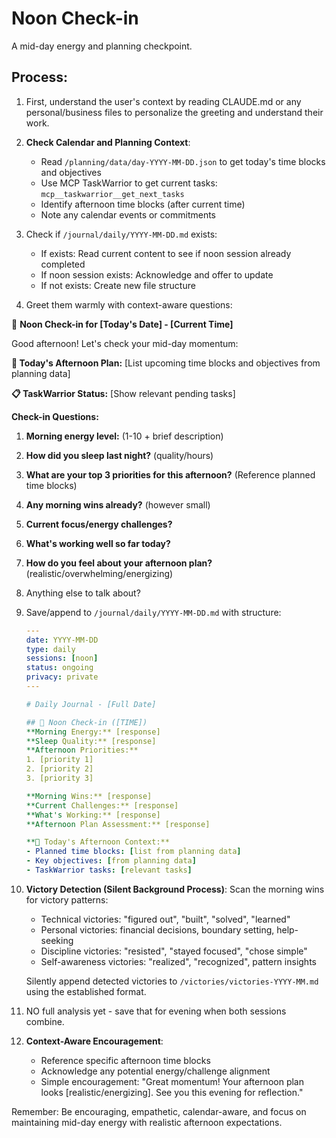 # Noon Check-in

A mid-day energy and planning checkpoint.

## Process:

1. First, understand the user's context by reading CLAUDE.md or any personal/business files to personalize the greeting and understand their work.

2. **Check Calendar and Planning Context**:
   - Read `/planning/data/day-YYYY-MM-DD.json` to get today's time blocks and objectives
   - Use MCP TaskWarrior to get current tasks: `mcp__taskwarrior__get_next_tasks`
   - Identify afternoon time blocks (after current time)
   - Note any calendar events or commitments

3. Check if `/journal/daily/YYYY-MM-DD.md` exists:
   - If exists: Read current content to see if noon session already completed
   - If noon session exists: Acknowledge and offer to update
   - If not exists: Create new file structure

4. Greet them warmly with context-aware questions:

🌅 **Noon Check-in for [Today's Date] - [Current Time]**

Good afternoon! Let's check your mid-day momentum:

**📅 Today's Afternoon Plan:**
[List upcoming time blocks and objectives from planning data]

**📋 TaskWarrior Status:**
[Show relevant pending tasks]

**Check-in Questions:**
1. **Morning energy level:** (1-10 + brief description)
2. **How did you sleep last night?** (quality/hours)
3. **What are your top 3 priorities for this afternoon?** (Reference planned time blocks)
4. **Any morning wins already?** (however small)
5. **Current focus/energy challenges?**
6. **What's working well so far today?**
7. **How do you feel about your afternoon plan?** (realistic/overwhelming/energizing)
8. Anything else to talk about?

5. Save/append to `/journal/daily/YYYY-MM-DD.md` with structure:
   ```yaml
   ---
   date: YYYY-MM-DD
   type: daily
   sessions: [noon]
   status: ongoing
   privacy: private
   ---

   # Daily Journal - [Full Date]

   ## 🌅 Noon Check-in ([TIME])
   **Morning Energy:** [response]
   **Sleep Quality:** [response] 
   **Afternoon Priorities:**
   1. [priority 1]
   2. [priority 2]
   3. [priority 3]
   
   **Morning Wins:** [response]
   **Current Challenges:** [response]
   **What's Working:** [response]
   **Afternoon Plan Assessment:** [response]
   
   **📅 Today's Afternoon Context:**
   - Planned time blocks: [list from planning data]
   - Key objectives: [from planning data]
   - TaskWarrior tasks: [relevant tasks]
   ```

6. **Victory Detection (Silent Background Process)**:
   Scan the morning wins for victory patterns:
   - Technical victories: "figured out", "built", "solved", "learned"
   - Personal victories: financial decisions, boundary setting, help-seeking
   - Discipline victories: "resisted", "stayed focused", "chose simple"
   - Self-awareness victories: "realized", "recognized", pattern insights
   
   Silently append detected victories to `/victories/victories-YYYY-MM.md` using the established format.

7. NO full analysis yet - save that for evening when both sessions combine.

8. **Context-Aware Encouragement**: 
   - Reference specific afternoon time blocks
   - Acknowledge any potential energy/challenge alignment
   - Simple encouragement: "Great momentum! Your afternoon plan looks [realistic/energizing]. See you this evening for reflection."

Remember: Be encouraging, empathetic, calendar-aware, and focus on maintaining mid-day energy with realistic afternoon expectations.
